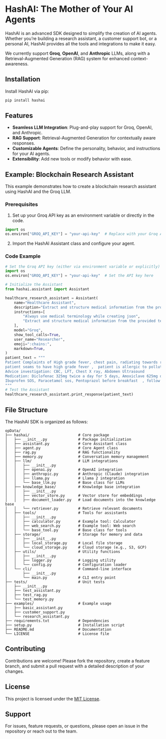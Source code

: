 # HashAI: The Mother of Your AI Agents

HashAI is an advanced SDK designed to simplify the creation of AI agents. Whether you’re building a research assistant, a customer support bot, or a personal AI, HashAI provides all the tools and integrations to make it easy.

We currently support **Groq**, **OpenAI**, and **Anthropic** LLMs, along with a Retrieval-Augmented Generation (RAG) system for enhanced context-awareness.

## Installation
Install HashAI via pip:
```bash
pip install hashai
```

## Features
- **Seamless LLM Integration**: Plug-and-play support for Groq, OpenAI, and Anthropic.
- **RAG Support**: Retrieval-Augmented Generation for contextually aware responses.
- **Customizable Agents**: Define the personality, behavior, and instructions for your AI agents.
- **Extensibility**: Add new tools or modify behavior with ease.

## Example: Blockchain Research Assistant
This example demonstrates how to create a blockchain research assistant using HashAI and the Groq LLM.

### Prerequisites
1. Set up your Groq API key as an environment variable or directly in the code.

```python
import os
os.environ["GROQ_API_KEY"] = "your-api-key"  # Replace with your Groq API key
```

2. Import the HashAI Assistant class and configure your agent.

### Code Example
```python
# Set the Groq API key (either via environment variable or explicitly)
import os
os.environ["GROQ_API_KEY"] = "your-api-key"  # Set the API key here

# Initialize the Assistant
from hashai.assistant import Assistant

healthcare_research_assistant = Assistant(
    name="Healthcare Assistant",
    description="Extract and structure medical information from the provided text into a JSON format used in healthcare",
    instructions=[
        "Always use medical terminology while creating json",
        "Extract and structure medical information from the provided text into a JSON format used in healthcare",
    ],
    model="Groq",
    show_tool_calls=True,
    user_name="Researcher",
    emoji=":chains:",
    markdown=True,
)
patient_text = """
Patient Complaints of High grade fever, chest pain, radiating towards right shoulder. Sweating,
patient seams to have high grade fever ,  patient is allergic to pollution , diagnosis high grade fever , plan of care comeback after 2 days , instructions take rest and drink lot of water  Palpitation since 5 days.
Advice investigation: CBC, LFT, Chest X ray, Abdomen Ultrasound
Medication: Diclofenac 325mg twice a day for 5 days, Amoxiclave 625mg once a day for 5 days, Azithromycin 500mg Once a day
Ibuprofen SOS, Paracetamol sos, Pentoprazol before breakfast  , follow up after 2 days
"""
# Test the Assistant
healthcare_research_assistant.print_response(patient_text)
```

## File Structure
The HashAI SDK is organized as follows:
```
opData/
├── hashai/                      # Core package
│   ├── __init__.py              # Package initialization
│   ├── assistant.py             # Core Assistant class
│   ├── agent.py                 # Core Agent class
│   ├── rag.py                   # RAG functionality
│   ├── memory.py                # Conversation memory management
│   ├── llm/                     # LLM integrations
│   │   ├── __init__.py
│   │   ├── openai.py            # OpenAI integration
│   │   ├── anthropic.py         # Anthropic (Claude) integration
│   │   ├── llama.py             # Llama 2 integration
│   │   └── base_llm.py          # Base class for LLMs
│   ├── knowledge_base/          # Knowledge base integration
│   │   ├── __init__.py
│   │   ├── vector_store.py      # Vector store for embeddings
│   │   ├── document_loader.py   # Load documents into the knowledge base
│   │   └── retriever.py         # Retrieve relevant documents
│   ├── tools/                   # Tools for assistants
│   │   ├── __init__.py
│   │   ├── calculator.py        # Example tool: Calculator
│   │   ├── web_search.py        # Example tool: Web search
│   │   └── base_tool.py         # Base class for tools
│   ├── storage/                 # Storage for memory and data
│   │   ├── __init__.py
│   │   ├── local_storage.py     # Local file storage
│   │   └── cloud_storage.py     # Cloud storage (e.g., S3, GCP)
│   ├── utils/                   # Utility functions
│   │   ├── __init__.py
│   │   ├── logger.py            # Logging utility
│   │   └── config.py            # Configuration loader
│   └── cli/                     # Command-line interface
│       ├── __init__.py
│       └── main.py              # CLI entry point
├── tests/                       # Unit tests
│   ├── __init__.py
│   ├── test_assistant.py
│   ├── test_rag.py
│   └── test_memory.py
├── examples/                    # Example usage
│   ├── basic_assistant.py
│   ├── customer_support.py
│   └── research_assistant.py
├── requirements.txt             # Dependencies
├── setup.py                     # Installation script
├── README.md                    # Documentation
└── LICENSE                      # License file
```

## Contributing
Contributions are welcome! Please fork the repository, create a feature branch, and submit a pull request with a detailed description of your changes.

## License
This project is licensed under the [MIT License](LICENSE).

## Support
For issues, feature requests, or questions, please open an issue in the repository or reach out to the team.

